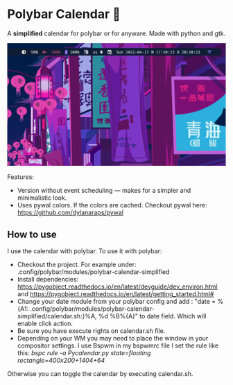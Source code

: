 # Polybar Calendar 📅

A **simplified** calendar for polybar or for anyware. Made with python and gtk.

![](calendar_demo.gif)

Features:

- Version without event scheduling — makes for a simpler and minimalistic look.
- Uses pywal colors. If the colors are cached. Checkout pywal here: https://github.com/dylanaraps/pywal

## How to use

I use the calendar with polybar. To use it with polybar:

- Checkout the project. For example under: .config/polybar/modules/polybar-calendar-simplified
- Install dependencies: https://pygobject.readthedocs.io/en/latest/devguide/dev_environ.html and https://pygobject.readthedocs.io/en/latest/getting_started.html#
- Change your date module from your polybar config and add : "date = %{A1: .config/polybar/modules/polybar-calendar-simplified/calendar.sh:}%A, %d %B%{A}" to date field. Which will enable click action.
- Be sure you have execute rights on calendar.sh file.
- Depending on your WM you may need to place the window in your compositor settings. I use Bspwm in my bspwmrc file I set the rule like this: 
_bspc rule -a Pycalendar.py state=floating rectangle=400x200+1404+64_

Otherwise you can toggle the calendar by executing calendar.sh.
